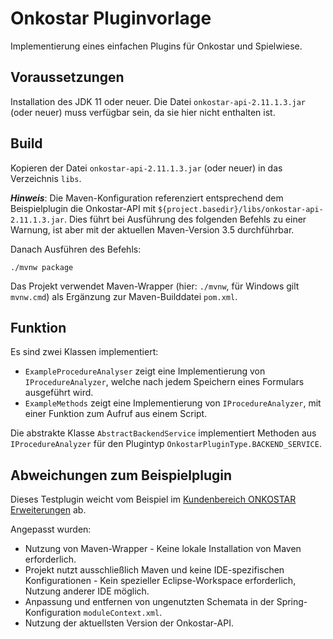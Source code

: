 # Onkostar Pluginvorlage

Implementierung eines einfachen Plugins für Onkostar und Spielwiese.

## Voraussetzungen

Installation des JDK 11 oder neuer. Die Datei `onkostar-api-2.11.1.3.jar` (oder neuer) muss verfügbar sein, da sie hier nicht enthalten ist.

## Build

Kopieren der Datei `onkostar-api-2.11.1.3.jar` (oder neuer) in das Verzeichnis `libs`.

**_Hinweis_**: Die Maven-Konfiguration referenziert entsprechend dem Beispielplugin die Onkostar-API mit `${project.basedir}/libs/onkostar-api-2.11.1.3.jar`.
Dies führt bei Ausführung des folgenden Befehls zu einer Warnung, ist aber mit der aktuellen Maven-Version 3.5 durchführbar.

Danach Ausführen des Befehls:

```shell
./mvnw package
```

Das Projekt verwendet Maven-Wrapper (hier: `./mvnw`, für Windows gilt `mvnw.cmd`) als Ergänzung zur Maven-Builddatei `pom.xml`.

## Funktion

Es sind zwei Klassen implementiert:

* `ExampleProcedureAnalyser` zeigt eine Implementierung von `IProcedureAnalyzer`, welche nach jedem Speichern eines Formulars ausgeführt wird.
* `ExampleMethods` zeigt eine Implementierung von `IProcedureAnalyzer`, mit einer Funktion zum Aufruf aus einem Script.

Die abstrakte Klasse `AbstractBackendService` implementiert Methoden aus `IProcedureAnalyzer` für den Plugintyp `OnkostarPluginType.BACKEND_SERVICE`.

## Abweichungen zum Beispielplugin

Dieses Testplugin weicht vom Beispiel im [Kundenbereich ONKOSTAR Erweiterungen](https://confluence.it-choice.de/display/KBOSTARAPI/Entwicklungsumgebung) ab.

Angepasst wurden:

* Nutzung von Maven-Wrapper - Keine lokale Installation von Maven erforderlich.
* Projekt nutzt ausschließlich Maven und keine IDE-spezifischen Konfigurationen - Kein spezieller Eclipse-Workspace erforderlich, Nutzung anderer IDE möglich.
* Anpassung und entfernen von ungenutzten Schemata in der Spring-Konfiguration `moduleContext.xml`.
* Nutzung der aktuellsten Version der Onkostar-API.